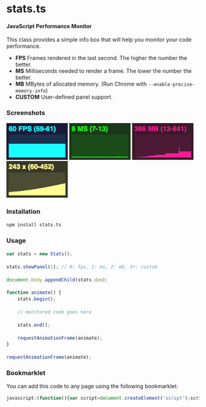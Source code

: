stats.ts
========

#### JavaScript Performance Monitor ####

This class provides a simple info box that will help you monitor your code performance.

* **FPS** Frames rendered in the last second. The higher the number the better.
* **MS** Milliseconds needed to render a frame. The lower the number the better.
* **MB** MBytes of allocated memory. (Run Chrome with `--enable-precise-memory-info`)
* **CUSTOM** User-defined panel support.

### Screenshots ###

![fps.png](https://raw.githubusercontent.com/matteobruni/stats.ts/main/files/fps.png)
![ms.png](https://raw.githubusercontent.com/matteobruni/stats.ts/main/files/ms.png)
![mb.png](https://raw.githubusercontent.com/matteobruni/stats.ts/main/files/mb.png)
![custom.png](https://raw.githubusercontent.com/matteobruni/stats.ts/main/files/custom.png)

### Installation ###
```bash
npm install stats.ts
```

### Usage ###

```javascript
var stats = new Stats();

stats.showPanel(1); // 0: fps, 1: ms, 2: mb, 3+: custom

document.body.appendChild(stats.dom);

function animate() {
	stats.begin();

	// monitored code goes here

	stats.end();

	requestAnimationFrame(animate);
}

requestAnimationFrame(animate);
```

### Bookmarklet ###

You can add this code to any page using the following bookmarklet:

```javascript
javascript:(function(){var script=document.createElement('script');script.onload=function(){var stats=new Stats();document.body.appendChild(stats.dom);requestAnimationFrame(function loop(){stats.update();requestAnimationFrame(loop)});};script.src='https://cdn.jsdelivr.net/npm/stats.ts';document.head.appendChild(script);})()
```
